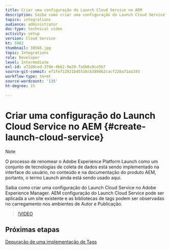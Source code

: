 ```yaml
---
title: Criar uma configuração do Launch Cloud Service no AEM
description: Saiba como criar uma configuração do Launch Cloud Service no AEM. A configuração do Cloud Service do Launch pode ser aplicada a um site existente, e as bibliotecas de tags podem ser observadas no carregamento dos ambientes do Author e Publish.
topics: integrations
audience: administrator
doc-type: technical video
activity: setup
version: Cloud Service
kt: 5982
thumbnail: 38566.jpg
topic: Integrations
role: Developer
level: Intermediate
exl-id: a72ddced-37de-4b62-9e28-fa5b6c8ce5b7
source-git-commit: ef1fe712921bd5516cb389862cacf226a71aa193
workflow-type: tm+mt
source-wordcount: '135'
ht-degree: 1%

---
```


# Criar uma configuração do Launch Cloud Service no AEM {#create-launch-cloud-service}

>[!NOTE]
>
>O processo de renomear o Adobe Experience Platform Launch como um conjunto de tecnologias de coleta de dados está sendo implementado na interface do usuário, no conteúdo e na documentação do produto AEM, portanto, o termo Launch ainda está sendo usado aqui.

Saiba como criar uma configuração do Launch Cloud Service no Adobe Experience Manager. AEM configuração do Launch Cloud Service pode ser aplicada a um site existente e as bibliotecas de tags podem ser observadas no carregamento nos ambientes de Autor e Publicação.

>[!VIDEO](https://video.tv.adobe.com/v/38566?quality=12&learn=on)

## Próximas etapas

[Depuração de uma implementação de Tags](debug-tags-implementation.md)
